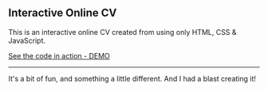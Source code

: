 ## Interactive Online CV

This is an interactive online CV created from using only HTML, CSS & JavaScript.

[See the code in action - DEMO](http://leonie-jones.co.uk "Leonie's CV")

***

It's a bit of fun, and something a little different.  And I had a blast creating it! 

